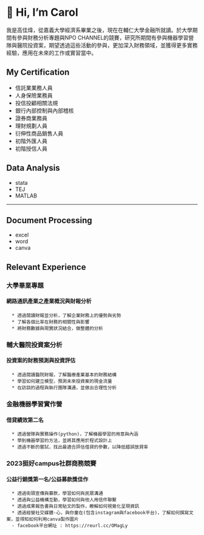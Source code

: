 # 👋 Hi, I’m Carol
我是高佳煒，從嘉義大學經濟系畢業之後，現在在輔仁大學金融所就讀。於大學期間有參與財務分析專題與NPO CHANNEL的競賽，研究所期間有參與機器學習營隊與醫院投資案，期望透過這些活動的參與，更加深入財務領域，並獲得更多實務經驗，應用在未來的工作或實習當中。

## My Certification 
* 信託業業務人員
* 人身保險業務員
* 投信投顧相關法規
* 銀行內部控制與內部稽核
* 證券商業務員
* 理財規劃人員
* 衍伸性商品銷售人員
* 初階外匯人員
* 初階授信人員

## Data Analysis
* stata
* TEJ
* MATLAB
<hr>

## Document Processing
* excel
* word
* canva

## Relevant Experience
  ### 大學畢業專題 <BR>
   #### 網路通訊產業之產業概況與財報分析 <BR>

      * 透過閱讀財報並分析，了解企業財務上的優勢與劣勢
      * 了解各個比率在財務的相關性與影響
      * 將財務數據與現實狀況結合，做整體的分析
      
  ### 輔大醫院投資案分析 <BR>
   #### 投資案的財務預測與投資評估 <BR>

      * 透過閱讀醫院財報，了解醫療產業基本的財務結構
      * 學習如何建立模型，預測未來投資案的現金流量
      * 在訪談的過程與執行團隊溝通，並做出合理性分析

 ### 金融機器學習實作營 <BR>
   #### 借貸績效第二名 <BR>

      * 透過營隊與實務操作(python)，了解機器學習的用意與內涵
      * 學到機器學習的方法，並將其應用於程式設計上
      * 透過不斷的嘗試，找出最適合評估借貸的參數，以降低錯誤放貸率

 ### 2023挺好campus社群商務競賽 <BR>
   #### 公益行銷獎第一名/公益募款獎佳作 <BR>

      * 透過街頭宣傳與募款，學習如何與民眾溝通
      * 透過與公益機構互動，學習如何與他人用信件聯繫
      * 透過成果報告書與日常貼文的製作，瞭解如何視覺化呈現資訊
      * 透過經營社交媒體-心，與你童在(包含instagram與facebook平台)，了解如何撰寫文案，並得知如何利用canva製作圖片
      - facebook平台網址 : https://reurl.cc/OMagLy
    


<!---
carolkao2258/carolkao2258 is a ✨ special ✨ repository because its `README.md` (this file) appears on your GitHub profile.
You can click the Preview link to take a look at your changes.
--->
